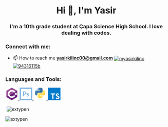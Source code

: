 <h1 align="center">Hi 👋, I'm Yasir</h1>
<h3 align="center">I'm a 10th grade student at Çapa Science High School. I love dealing with codes.</h3>

<h3 align="left">Connect with me:</h3>
<p align="left">
  
 - 📫 How to reach me **yasirkilinc00@gmail.com**
<a href="https://instagram.com/myasirkilinc" target="blank"><img align="center" src="https://cdn.jsdelivr.net/npm/simple-icons@3.0.1/icons/instagram.svg" alt="myasirkilinc" height="30" width="40" /></a>
<a href="https://linkedin.com/in/yasir-kılınç-94316115b" target="blank"><img align="center" src="https://cdn.jsdelivr.net/npm/simple-icons@3.0.1/icons/linkedin.svg" alt="94316115b" height="30" width="40" /></a>
</p>

<h3 align="left">Languages and Tools:</h3>
<p align="left">  </a> <a href="https://www.w3schools.com/cs/" target="_blank"> <img src="https://raw.githubusercontent.com/devicons/devicon/master/icons/csharp/csharp-original.svg" alt="csharp" width="40" height="40"/> </a> <a href="https://www.photoshop.com/en" target="_blank"> <img src="https://raw.githubusercontent.com/devicons/devicon/master/icons/photoshop/photoshop-line.svg" alt="photoshop" width="40" height="40"/> </a>  <a href="https://www.python.org" target="_blank"> <img src="https://raw.githubusercontent.com/devicons/devicon/master/icons/python/python-original.svg" alt="python" width="40" height="40"/> </a>  <a href="https://www.typescriptlang.org/" target="_blank"> <img src="https://raw.githubusercontent.com/devicons/devicon/master/icons/typescript/typescript-original.svg" alt="typescript" width="40" height="40"/> </a> </p>

<p>&nbsp;<img align="center" src="https://github-readme-stats.vercel.app/api?username=extypen&show_icons=true&locale=en" alt="extypen" /></p>
<p><img align="left" src="https://github-readme-stats.vercel.app/api/top-langs?username=extypen&show_icons=true&locale=en&layout=compact" alt="extypen" /></p>



